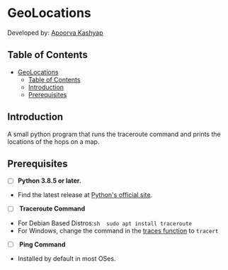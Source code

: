 # GeoLocations

Developed by: [Apoorva Kashyap](https://github.com/ApoorvaKashyap)


## Table of Contents

- [GeoLocations](#geolocations)
  - [Table of Contents](#table-of-contents)
  - [Introduction](#introduction)
  - [Prerequisites](#prerequisites)


## Introduction

A small python program that runs the traceroute command and prints the locations of the hops on a map.

## Prerequisites

   - [ ] <b>Python 3.8.5 or later.</b> <br/>
   - Find the latest release at [Python's official site](https://www.python.org/downloads/).

   - [ ] <b> Traceroute Command </b> </br>
   - For Debian Based Distros:``` sh  sudo apt install traceroute ```</br>
   - For Windows, change the command in the [traces function](https://github.com/ApoorvaKashyap/GeoLocations/blob/master/mods/netCall.py#L25) to ```tracert```
    
   - [ ] <b> Ping Command </b>
   - Installed by default in most OSes.

